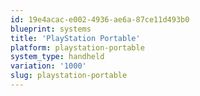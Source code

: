 ```yaml
---
id: 19e4acac-e002-4936-ae6a-87ce11d493b0
blueprint: systems
title: 'PlayStation Portable'
platform: playstation-portable
system_type: handheld
variation: '1000'
slug: playstation-portable
---
```


